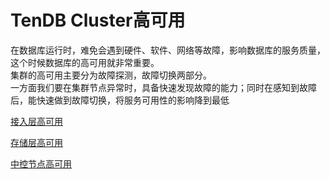 # TenDB Cluster高可用
在数据库运行时，难免会遇到硬件、软件、网络等故障，影响数据库的服务质量，这个时候数据库的高可用就非常重要。    
集群的高可用主要分为故障探测，故障切换两部分。  
一方面我们要在集群节点异常时，具备快速发现故障的能力；同时在感知到故障后，能快速做到故障切换，将服务可用性的影响降到最低

[接入层高可用](TSpider-failover.md)  

[存储层高可用](TenDB-failover.md)  

[中控节点高可用](Tdbctl-failover.md)  
